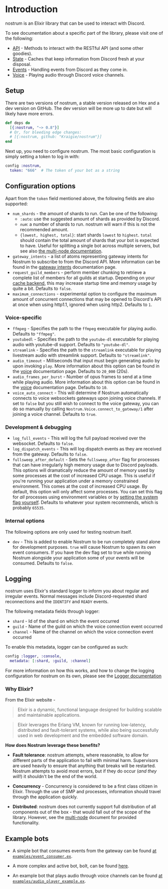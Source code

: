 # Introduction

nostrum is an Elixir library that can be used to interact with Discord.

To see documentation about a specific part of the library, please visit one of
the following:

* [API](api.html) - Methods to interact with the RESTful API (and some other goodies).
* [State](state.html) - Caches that keep information from Discord fresh at your disposal.
* [Events](events.html) - Handling events from Discord as they come in.
* [Voice](voice.html) - Playing audio through Discord voice channels.

## Setup

There are two versions of nostrum, a stable version released on Hex and a dev
version on GitHub. The dev version will be more up to date but will likely
have more errors.

```elixir
def deps do
  [{:nostrum, "~> 0.8"}]
  # Or, for bleeding edge changes:
  # [{:nostrum, github: "Kraigie/nostrum"}]
end
```

Next up, you need to configure nostrum. The most basic configuration is simply
setting a token to log in with:

```elixir
config :nostrum,
  token: "666"  # The token of your bot as a string
```


## Configuration options

Apart from the `token` field mentioned above, the following fields are also supported:

- `num_shards` - the amount of shards to run. Can be one of the following:
  - `:auto`: use the suggested amount of shards as provided by Discord.
  - *`num`*: a number of shards to run. nostrum will warn if this is not the
    recommended amount.
  - `{lowest, highest, total}`: start shards `lowest` to `highest`. `total`
    should contain the total amount of shards that your bot is expected to have.
    Useful for splitting a single bot across multiple servers, but see also [the
    multi-node documentation](../advanced/multi_node.md).
- `gateway_intents` - a list of atoms representing gateway intents for Nostrum
  to subscribe to from the Discord API. More information can be found in the
  [gateway intents](./gateway_intents.md) documentation page.
- `request_guild_members` - perform member chunking to retrieve a complete list
  of members for all guilds at startup. Depending on your [cache
  backend](../advanced/pluggable_caching.md), this may increase startup time
  and memory usage by quite a bit. Defaults to `false`.
- `maximum_connections` - experimental option to configure the maximum amount of
  concurrent connections that may be opened to Discord's API at once when using
  http1.1, ignored when using http2. Defaults to `1`.


### Voice-specific

- `ffmpeg` - Specifies the path to the `ffmpeg` executable for playing audio.
  Defaults to `"ffmpeg"`.
- `youtubedl` - Specifies the path to the `youtube-dl` executable for playing
  audio with youtube-dl support. Defaults to `"youtube-dl"`.
- `streamlink` - Specifies the path to the `streamlink` executable for playing
  livestream audio with streamlink support. Defaults to `"streamlink"`.
- `audio_timeout` - Milliseconds that input must begin generating audio by
  upon invoking `play`. More information about this option can be found in the
  [voice](./voice.html) documentation page. Defaults to `20_000` (20s).
- `audio_frames_per_burst` - Number of opus frames to send at a time while
  playing audio. More information about this option can be found in the
  [voice](./voice.html) documentation page. Defaults to `10`.
- `voice_auto_connect` - This will determine if Nostrum automatically connects
  to voice websockets gateways upon joining voice channels. If set to `false`
  but you still wish to connect to the voice gateway, you can do so manually
  by calling `Nostrum.Voice.connect_to_gateway/1` after joining a voice
  channel. Defaults to `true`.


### Development & debugging

- `log_full_events` - This will log the full payload received over the
  websocket. Defaults to `false`.
- `log_dispatch_events` - This will log dispatch events as they are received
  from the gateway. Defaults to `false`.
- `fullsweep_after_default` - Sets the `fullsweep_after` flag for processes
  that can have irregularly high memory usage due to Discord payloads. This
  options will dramatically reduce the amount of memory used by some processes
  at the cost of increased CPU usage. This is useful if you're running your
  application under a memory constrained environment. This comes at the cost
  of increased CPU usage. By default, this option will only affect some
  processes. You can set this flag for *all* processes using environment
  variables or by [setting the system flag
  yourself](http://erlang.org/doc/man/erlang.html#system_flag-2). Defaults to
  whatever your system recommends, which is probably `65535`.


### Internal options

The following options are only used for testing nostrum itself.

- `dev` - This is added to enable Nostrum to be run completely stand alone for
  development purposes. `true` will cause Nostrum to spawn its own event
  consumers. If you have the dev flag set to true while running Nostrum
  alongside your application some of your events will be consumed. Defaults to
  `false`.


## Logging

nostrum uses Elixir's standard logger to inform you about regular and irregular
events. Normal messages include Discord-requested shard reconnections and the
`IDENTIFY` and `READY` events.

The following metadata fields through logger:

 - `shard` - Id of the shard on which the event occurred
 - `guild` - Name of the guild on which the voice connection event occurred
 - `channel` - Name of the channel on which the voice connection event occurred

To enable this metadata, logger can be configured as such:
```elixir
config :logger, :console,
  metadata: [:shard, :guild, :channel]
```  

For more information on how this works, and how to change the logging
configuration for nostrum on its own, please see the [Logger
documentation](https://hexdocs.pm/logger/Logger.html)

### Why Elixir?

From the Elixir website -

> Elixir is a dynamic, functional language designed for building scalable and
> maintainable applications.

> Elixir leverages the Erlang VM, known for running low-latency, distributed
> and fault-tolerant systems, while also being successfully used in web
> development and the embedded software domain.

**How does Nostrum leverage these benefits?**

- **Fault tolerance**: nostrum attempts, where reasonable, to allow for
  different parts of the application to fail with minimal harm. Supervisors are
  used heavily to ensure that anything that breaks will be restarted. Nostrum
  attempts to avoid most errors, but if they do occur (*and they will!*) it
  shouldn't be the end of the world.

- **Concurrency** - Concurrency is considered to be a first class citizen in
  Elixir. Through the use of SMP and processes, information should travel
  through the application quickly.

- **Distributed**: nostrum does not currently support full distribution of all
  components out of the box - that would fall out of the scope of the library.
  However, see the [multi-node](../advanced/multi_node.md) document for
  provided functionality. 


## Example bots

- A simple bot that consumes events from the gateway can be found [at
  `examples/event_consumer.ex`](https://github.com/Kraigie/nostrum/blob/master/examples/event_consumer.ex).

- A more complex and active bot, bolt, can be found [here](https://github.com/jchristgit/bolt).

- An example bot that plays audio through voice channels can be found [at
  `examples/audio_player_example.ex`](https://github.com/Kraigie/nostrum/blob/master/examples/audio_player_example.ex).


<!-- vim: set textwidth=80 sw=2 ts=2: -->
